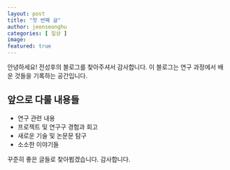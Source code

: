 ```yaml
---
layout: post
title: "첫 번째 글"
author: jeonseonghu
categories: [ 일상 ]
image: 
featured: true
---
```


안녕하세요! 전성후의 블로그를 찾아주셔서 감사합니다.
이 블로그는 연구 과정에서 배운 것들을 기록하는 공간입니다. 

## 앞으로 다룰 내용들
- 연구 관련 내용
- 프로젝트 및 연구구 경험과 회고
- 새로운 기술 및 논문문 탐구
- 소소한 이야기들

꾸준히 좋은 글들로 찾아뵙겠습니다. 감사합니다.

